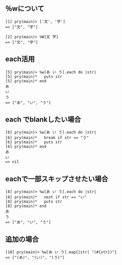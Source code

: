 ## ％wについて

```
[1] pry(main)> ['文', '字']
=> ["文", "字"]
```

```
[2] pry(main)> %W[文 字]
=> ["文", "字"]
```

## each活用
```
[5] pry(main)> %w[あ い う].each do |str|
[5] pry(main)*   puts str
[5] pry(main)* end  
あ
い
う
=> ["あ", "い", "う"]
```
## each でblankしたい場合
```
[6] pry(main)> %w[あ い う].each do |str|
[6] pry(main)*   break if str == "う"
[6] pry(main)*   puts str
[6] pry(main)* end  
あ
い
=> nil
```

## eachで一部スキップさせたい場合
```
[8] pry(main)> %w[あ い う].each do |str|
[8] pry(main)*   next if str == "い"  
[8] pry(main)*   puts str  
[8] pry(main)* end  
あ
う
=> ["あ", "い", "う"]
```

## 追加の場合
```
[10] pry(main)> %w[あ い う].map{|str| "(#{str})"}
=> ["(あ)", "(い)", "(う)"]
```
